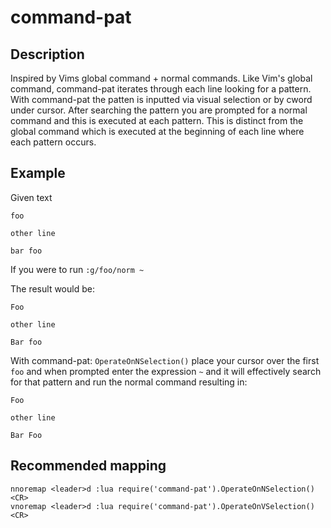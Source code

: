 # command-pat

## Description

Inspired by Vims global command + normal commands. Like Vim's global command, command-pat iterates through each line looking for a pattern.  With command-pat the patten is inputted via visual selection or by cword under cursor.  After searching the pattern you are prompted for a normal command and this is executed at each pattern.  This is distinct from the global command which is executed at the beginning of each line where each pattern occurs.

## Example
Given text
```
foo

other line

bar foo
```
If you were to run `:g/foo/norm ~`

The result would be:
```
Foo

other line

Bar foo
```

With command-pat: `OperateOnNSelection()` place your cursor over the first `foo` and when prompted enter the expression `~` and it will effectively search for that pattern and run the normal command resulting in:

```
Foo

other line

Bar Foo
```

## Recommended mapping
```
nnoremap <leader>d :lua require('command-pat').OperateOnNSelection()<CR>
vnoremap <leader>d :lua require('command-pat').OperateOnVSelection()<CR>
```

